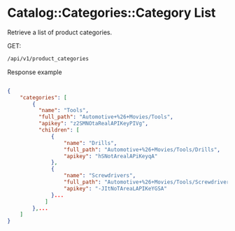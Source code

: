 # Catalog::Categories::Category List

Retrieve a list of product categories.

GET:
```bash
/api/v1/product_categories
```

Response example
```json

{
    "categories": [
        {
          "name": "Tools",
          "full_path": "Automotive+%26+Movies/Tools",
          "apikey": "z2SMNOtaRealAPIKeyPIVg",
          "children": [
              {
                  "name": "Drills",
                  "full_path": "Automotive+%26+Movies/Tools/Drills",
                  "apikey": "hSNotArealAPiKeyqA"
              },
              {
                  "name": "Screwdrivers",
                  "full_path": "Automotive+%26+Movies/Tools/Screwdrivers",
                  "apikey": "-JItNoTAreaLAPIKeYGSA"
              }...
            ]
        },...
    ]
}

```

